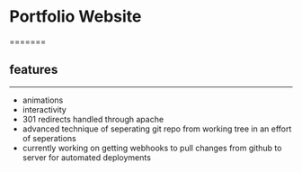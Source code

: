# Portfolio Website 

=======

## features 
-----

* animations 
* interactivity 
* 301 redirects handled through apache 
* advanced technique of seperating git repo from working tree in an effort of seperations
* currently working on getting webhooks to pull changes from github to server for automated deployments 

